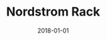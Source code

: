 ---
layout: site
title: "Nordstrom Rack"
date: 2018-01-01
categories: [fortune-500]
version: 1.2.23
major: 1
minor: 2
patch: 23
slug: nordstrom-rack
link: https://www.nordstromrack.com/
permalink: /sites/:slug
---